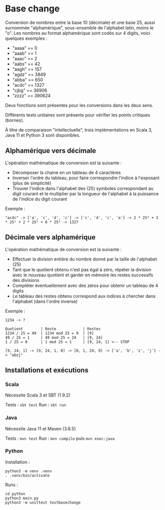 # Base change

Conversion de nombres entre la base 10 (décimale) et une base 25, aussi surnommée "alphamérique", sous-ensemble de l'alphabet latin, moins le "o". Les nombres au format alphamérique sont codés sur 4 digits, voici quelques exemples :

- "aaaa" == 0
- "aaab" == 1
- "aaac" == 2
- "aabs" == 42
- "aagh" == 157
- "agdz" == 3849
- "abba" == 650
- "acdc" == 1327
- "cjbg" == 36906
- "zzzz" == 390624

Deux fonctions sont présentes pour les conversions dans les deux sens.

Différents tests unitaires sont présents pour vérifier les points critiques (bornes).

À titre de comparaison "intellectuelle", trois implémentations en Scala 3, Java 11 et Python 3 sont disponibles.


## Alphamérique vers décimale

L'opération mathématique de conversion est la suivante :

- Décomposer la chaine en un tableau de 4 caractères
- Inverser l'ordre du tableau, pour faire correspondre l'indice à l'exposant (plus de simplicité)
- Trouver l'indice dans l'alphabet des (25) symboles correspondant au digit courant et le multiplier par la longueur de l'alphabet à la puissance de l'indice du digit courant

Exemple :

```
"acdc" -> ['a', 'c', 'd', 'c'] -> ['c', 'd', 'c', 'a'] -> 2 * 25⁰ + 3 * 25¹ + 2 * 25² + 0 * 25³ -> 1327
```

## Décimale vers alphamérique

L'opération mathématique de conversion est la suivante :

- Effectuer la division entière du nombre donné par la taille de l'alphabet (25)
- Tant que le quotient obtenu n'est pas égal à zéro, répéter la division avec le nouveau quotient et garder en mémoire les restes successifs des divisions
- Compléter éventuellement avec des zéros pour obtenir un tableau de 4 digits
- Le tableau des restes obtenu correspond aux indices à chercher dans l'alphabet (dans l'ordre inverse)

Exemple :

```
1234 -> ?

Quotient        | Reste            | Restes
1234 / 25 = 49  | 1234 mod 25 = 9  | [9]
49 / 25 = 1     | 49 mod 25 = 24   | [9, 24]
1 / 25 = 0      | 1 mod 25 = 1     | [9, 24, 1] <-- STOP

[9, 24, 1] -> [9, 24, 1, 0] -> [0, 1, 24, 9] -> ['a', 'b', 'z', 'j'] -> "abzj"
```

## Installations et exécutions


### Scala

Nécessite Scala 3 et SBT (1.9.2)

Tests : `sbt test`
Run : `sbt run`


### Java

Nécessite Java 11 et Maven (3.8.5)

Tests : `mvn test`
Run : `mvn compile` puis `mvn exec:java`


### Python

Installation :
```
python3 -m venv .venv
. .venv/bin/activate
```

Runs :
```
cd python
python3 main.py
python3 -m unittest testbasechange
```
